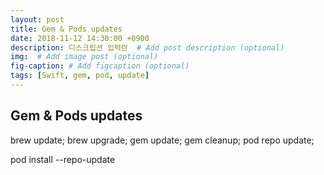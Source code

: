 ```yaml
---
layout: post
title: Gem & Pods updates
date: 2018-11-12 14:30:00 +0900
description: 디스크립션 입력란  # Add post description (optional)
img:  # Add image post (optional)
fig-caption: # Add figcaption (optional)
tags: [Swift, gem, pod, update]
---
```


## Gem & Pods updates
brew update; brew upgrade; gem update; gem cleanup; pod repo update;

pod install --repo-update
